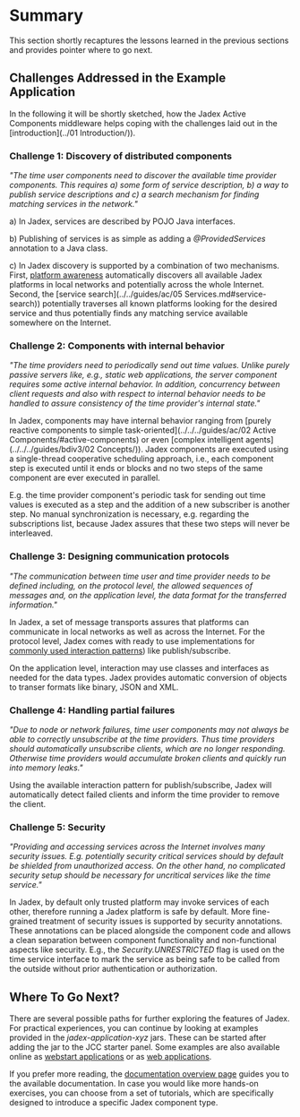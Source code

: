 # Summary

This section shortly recaptures the lessons learned in the previous sections and provides pointer where to go next.

## Challenges Addressed in the Example Application

In the following it will be shortly sketched, how the Jadex Active Components middleware helps coping with the challenges laid out in the [introduction](../01 Introduction/)).

### Challenge 1: Discovery of distributed components

*"The time user components need to discover the available time provider components. This requires a) some form of service description, b) a way to publish service descriptions and c) a search mechanism for finding matching services in the network."*

a) In Jadex, services are described by POJO Java interfaces.

b) Publishing of services is as simple as adding a *@ProvidedServices* annotation to a Java class.
 
c) In Jadex discovery is supported by a combination of two mechanisms. First, [platform awareness](../../remote/remote.md#awareness) automatically discovers all available Jadex platforms in local networks and potentially across the whole Internet. Second, the [service search](../../guides/ac/05 Services.md#service-search)) potentially traverses all known platforms looking for the desired service and thus potentially finds any matching service available somewhere on the Internet.

### Challenge 2: Components with internal behavior

*"The time providers need to periodically send out time values. Unlike purely passive servers like, e.g., static web applications, the server component requires some active internal behavior. In addition, concurrency between client requests and also with respect to internal behavior needs to be handled to assure consistency of the time provider's internal state."*

In Jadex, components may have internal behavior ranging from [purely reactive components to simple task-oriented](../../../guides/ac/02 Active Components/#active-components) or even [complex intelligent agents](../../../guides/bdiv3/02 Concepts/)). Jadex components are executed using a single-thread cooperative scheduling approach, i.e., each component step is executed until it ends or blocks and no two steps of the same component are ever executed in parallel.

E.g. the time provider component's periodic task for sending out time values is executed as a step and the addition of a new subscriber is another step. No manual synchronization is necessary, e.g. regarding the subscriptions list, because Jadex assures that these two steps will never be interleaved. 

### Challenge 3: Designing communication protocols

*"The communication between time user and time provider needs to be defined including, on the protocol level, the allowed sequences of messages and, on the application level, the data format for the transferred information."*

In Jadex, a set of message transports assures that platforms can communicate in local networks as well as across the Internet. For the protocol level, Jadex comes with ready to use implementations for [commonly used interaction patterns](../../futures/futures.md)) like publish/subscribe.

On the application level, interaction may use classes and interfaces as needed for the data types. Jadex provides automatic conversion of objects to transer formats like binary, JSON and XML.

[//]: # (*todo: ref to conversion docs?*)

### Challenge 4: Handling partial failures

*"Due to node or network failures, time user components may not always be able to correctly unsubscribe at the time providers. Thus time providers should automatically unsubscribe clients, which are no longer responding. Otherwise time providers would accumulate broken clients and quickly run into memory leaks."*

Using the available interaction pattern for publish/subscribe, Jadex will automatically detect failed clients and inform the time provider to remove the client.

### Challenge 5: Security

*"Providing and accessing services across the Internet involves many security issues. E.g. potentially security critical services should by default be shielded from unauthorized access. On the other hand, no complicated security setup should be necessary for uncritical services like the time service."* 

In Jadex, by default only trusted platform may invoke services of each other, therefore running a Jadex platform is safe by default. More fine-grained treatment of security issues is supported by security annotations. These annotations can be placed alongside the component code and allows a clean separation between component functionality and non-functional aspects like security. E.g., the *Security.UNRESTRICTED* flag is used on the time service interface to mark the service as being safe to be called from the outside without prior authentication or authorization.

## Where To Go Next?

There are several possible paths for further exploring the features of Jadex. For practical experiences, you can continue by looking at examples provided in the *jadex-application-xyz* jars. These can be started after adding the jar to the JCC starter panel. Some examples are also available online as [webstart applications](https://www.activecomponents.org/index.html#docs/examples) or as [web applications](http://www.activecomponents.org/jadex-applications-web/).

If you prefer more reading, the [documentation overview page](https://www.activecomponents.org/index.html#/docs/overview) guides you to the available documentation. In case you would like more hands-on exercises, you can choose from a set of tutorials, which are specifically designed to introduce a specific Jadex component type.
